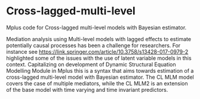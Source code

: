 # Cross-lagged-multi-level
Mplus code for Cross-lagged multi-level models with Bayesian estimator.

Mediation analysis using Multi-level models with lagged effects to estimate potentially causal processes has been a challenge for researchers. For instance see https://link.springer.com/article/10.3758/s13428-017-0979-2 highlighted some of the issues with the use of latent variable models in this context. Capitalizing on development of Dynamic Structural Equation Modelling Module in Mplus this is a syntax that aims towards estimation of a cross-lagged multi-level model with Bayesian estimator. The CL MLM model covers the case of multiple mediators, while the CL MLM2 is an extension of the base model with time varying and time invariant predictors.
